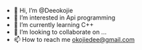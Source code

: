- 👋 Hi, I’m @Deeokojie
- 👀 I’m interested in Api programming 
- 🌱 I’m currently learning C++
- 💞️ I’m looking to collaborate on ...
- 📫 How to reach me okojiedee@gmail.com

<!---
Deeokojie/Deeokojie is a ✨ special ✨ repository because its `README.md` (this file) appears on your GitHub profile.
You can click the Preview link to take a look at your changes.
--->

